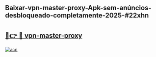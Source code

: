 ## Baixar-vpn-master-proxy-Apk-sem-anúncios-desbloqueado-completamente-2025-#22xhn

# <h2><a href="https://ainizakaria.my?title=vpn-master-proxy&ref=20M">🔗👉 🔴 vpn-master-proxy</a></h2>

[![acn](https://github.com/user-attachments/assets/0f9c940e-d8b0-45ae-aac7-cd30a18b3e1c)](https://ainizakaria.my?title=vpn-master-proxy&ref=20M)

